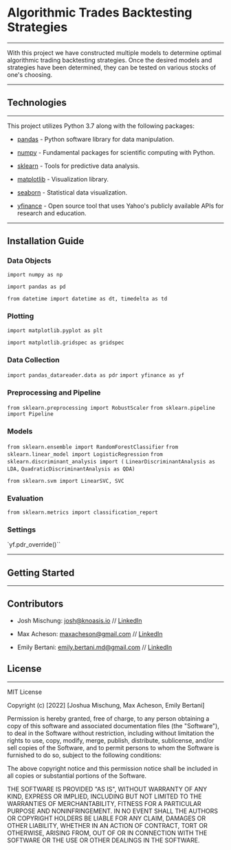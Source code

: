 # Algorithmic Trades Backtesting Strategies

---

With this project we have constructed multiple models to determine optimal algorithmic trading backtesting strategies. Once the desired models and strategies have been determined, they can be tested on various stocks of one's choosing.

---

## Technologies

---

This project utilizes Python 3.7 along with the following packages:

* [pandas](https://pandas.pydata.org/) - Python software library for data manipulation.

* [numpy](https://numpy.org/) - Fundamental packages for scientific computing with Python.

* [sklearn](https://scikit-learn.org/stable/) - Tools for predictive data analysis.

* [matplotlib](https://matplotlib.org/) - Visualization library.

* [seaborn](https://seaborn.pydata.org/) - Statistical data visualization.

* [yfinance](https://pypi.org/project/yfinance/) - Open source tool that uses Yahoo's publicly available APIs for research and education.

---

## Installation Guide

### Data Objects

`import numpy as np`

`import pandas as pd`

`from datetime import datetime as dt, timedelta as td`

### Plotting

`import matplotlib.pyplot as plt`

`import matplotlib.gridspec as gridspec`

### Data Collection
`import pandas_datareader.data as pdr`
`import yfinance as yf`

### Preprocessing and Pipeline
`from sklearn.preprocessing import RobustScaler`
`from sklearn.pipeline import Pipeline`

### Models
`from sklearn.ensemble import RandomForestClassifier`
`from sklearn.linear_model import LogisticRegression`
`from sklearn.discriminant_analysis import (`
    `LinearDiscriminantAnalysis as LDA,`
    `QuadraticDiscriminantAnalysis as QDA)`

`from sklearn.svm import LinearSVC, SVC`

### Evaluation
`from sklearn.metrics import classification_report`

### Settings
`yf.pdr_override()``

---

## Getting Started

---

## Contributors

* Josh Mischung: josh@knoasis.io // [LinkedIn]()

* Max Acheson: maxacheson@gmail.com // [LinkedIn](https://www.linkedin.com/in/max-acheson-75093a19a/)

* Emily Bertani: emily.bertani.md@gmail.com // [LinkedIn](https://www.linkedin.com/in/emily-bertani-1ab184222/)

## License

---

MIT License

Copyright (c) [2022] [Joshua Mischung, Max Acheson, Emily Bertani]

Permission is hereby granted, free of charge, to any person obtaining a copy of this software and associated documentation files (the "Software"), to deal in the Software without restriction, including without limitation the rights to use, copy, modify, merge, publish, distribute, sublicense, and/or sell copies of the Software, and to permit persons to whom the Software is furnished to do so, subject to the following conditions:

The above copyright notice and this permission notice shall be included in all copies or substantial portions of the Software.

THE SOFTWARE IS PROVIDED "AS IS", WITHOUT WARRANTY OF ANY KIND, EXPRESS OR IMPLIED, INCLUDING BUT NOT LIMITED TO THE WARRANTIES OF MERCHANTABILITY, FITNESS FOR A PARTICULAR PURPOSE AND NONINFRINGEMENT. IN NO EVENT SHALL THE AUTHORS OR COPYRIGHT HOLDERS BE LIABLE FOR ANY CLAIM, DAMAGES OR OTHER LIABILITY, WHETHER IN AN ACTION OF CONTRACT, TORT OR OTHERWISE, ARISING FROM, OUT OF OR IN CONNECTION WITH THE SOFTWARE OR THE USE OR OTHER DEALINGS IN THE SOFTWARE.
